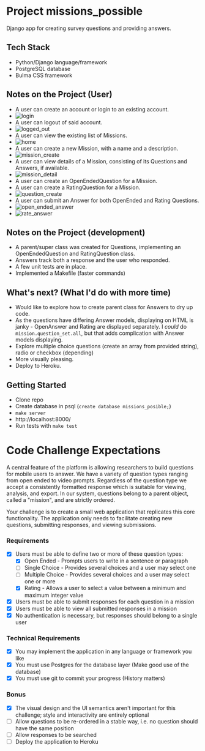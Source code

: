 # Project missions_possible
Django app for creating survey questions and providing answers.


## Tech Stack
- Python/Django language/framework
- PostgreSQL database
- Bulma CSS framework

## Notes on the Project (User)
- A user can create an account or login to an existing account.
- ![login](https://user-images.githubusercontent.com/21090906/46682503-5591c080-cbb3-11e8-9846-4a13e09af652.png)
- A user can logout of said account.
- ![logged_out](https://user-images.githubusercontent.com/21090906/46682504-5591c080-cbb3-11e8-8968-e44e54b62cd6.png)
- A user can view the existing list of Missions.
- ![home](https://user-images.githubusercontent.com/21090906/46682502-5591c080-cbb3-11e8-8a5f-51a5e6a1af98.png)
- A user can create a new Mission, with a name and a description.
- ![mission_create](https://user-images.githubusercontent.com/21090906/46682626-aa353b80-cbb3-11e8-87ff-82569b3ec1ef.png)
- A user can view details of a Mission, consisting of its Questions and Answers, if available.
- ![mission_detail](https://user-images.githubusercontent.com/21090906/46682500-5591c080-cbb3-11e8-9c91-72e47579acc8.png)
- A user can create an OpenEndedQuestion for a Mission.
- A user can create a RatingQuestion for a Mission.
- ![question_create](https://user-images.githubusercontent.com/21090906/46682498-5591c080-cbb3-11e8-8e82-0f6e6287bddb.png)
- A user can submit an Answer for both OpenEnded and Rating Questions.
- ![open_ended_answer](https://user-images.githubusercontent.com/21090906/46682499-5591c080-cbb3-11e8-9f50-daa64aa18b1d.png)
- ![rate_answer](https://user-images.githubusercontent.com/21090906/46682497-5591c080-cbb3-11e8-9442-e5ee19528fc2.png)

## Notes on the Project (development)
- A parent/super class was created for Questions, implementing an OpenEndedQuestion and RatingQuestion class.
- Answers track both a response and the user who responded.
- A few unit tests are in place.
- Implemented a Makefile (faster commands)


## What's next? (What I'd do with more time)
- Would like to explore how to create parent class for Answers to dry up code.
- As the questions have differing Answer models, displaying on HTML is janky - OpenAnswer and Rating are displayed separately. I _could_ do `mission.question_set.all`, but that adds complication with Answer models displaying.
- Explore multiple choice questions (create an array from provided string), radio or checkbox (depending)
- More visually pleasing.
- Deploy to Heroku.


## Getting Started
- Clone repo
- Create database in psql (`create database missions_posible;`)
- `make server`
- http://localhost:8000/
- Run tests with `make test`


# Code Challenge Expectations
A central feature of the platform is allowing researchers to build questions for mobile users to answer. We have a variety of question types ranging from open ended to video prompts. Regardless of the question type we accept a consistently formatted response which is suitable for viewing, analysis, and export. In our system, questions belong to a parent object, called a "mission", and are strictly ordered.

Your challenge is to create a small web application that replicates this core functionality. The application only needs to facilitate creating new questions, submitting responses, and viewing submissions.    

### Requirements

- [x] Users must be able to define two or more of these question types:    
    - [x] Open Ended - Prompts users to write in a sentence or paragraph    
    - [ ] Single Choice - Provides several choices and a user may select one    
    - [ ] Multiple Choice - Provides several choices and a user may select one or more    
    - [x] Rating - Allows a user to select a value between a minimum and maximum integer value    
- [x] Users must be able to submit responses for each question in a mission    
- [x] Users must be able to view all submitted responses in a mission    
- [x] No authentication is necessary, but responses should belong to a single user    

### Technical Requirements

- [x] You may implement the application in any language or framework you like
- [x] You must use Postgres for the database layer (Make good use of the database)
- [x] You must use git to commit your progress (History matters)

### Bonus

- [x] The visual design and the UI semantics aren't important for this challenge; style and interactivity are entirely optional    
- [ ] Allow questions to be re-ordered in a stable way, i.e. no question should have the same position    
- [ ] Allow responses to be searched    
- [ ] Deploy the application to Heroku
